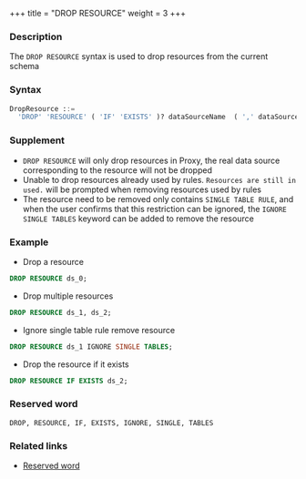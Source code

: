 +++
title = "DROP RESOURCE"
weight = 3
+++

### Description

The `DROP RESOURCE` syntax is used to drop resources from the current schema

### Syntax
```SQL
DropResource ::=
  'DROP' 'RESOURCE' ( 'IF' 'EXISTS' )? dataSourceName  ( ',' dataSourceName )* ( 'IGNORE' 'SINGLE' 'TABLES' )?
```

### Supplement

- `DROP RESOURCE` will only drop resources in Proxy, the real data source corresponding to the resource will not be dropped
- Unable to drop resources already used by rules. `Resources are still in used.` will be prompted when removing resources used by rules
- The resource need to be removed only contains `SINGLE TABLE RULE`, and when the user confirms that this restriction can be ignored, the `IGNORE SINGLE TABLES` keyword can be added to remove the resource
### Example
- Drop a resource
```SQL
DROP RESOURCE ds_0;
```

- Drop multiple resources
```SQL
DROP RESOURCE ds_1, ds_2;
```

- Ignore single table rule remove resource
```SQL
DROP RESOURCE ds_1 IGNORE SINGLE TABLES;
```

- Drop the resource if it exists
```SQL
DROP RESOURCE IF EXISTS ds_2;
```

### Reserved word

    DROP, RESOURCE, IF, EXISTS, IGNORE, SINGLE, TABLES

### Related links
- [Reserved word](/en/reference/distsql/syntax/reserved-word/)
